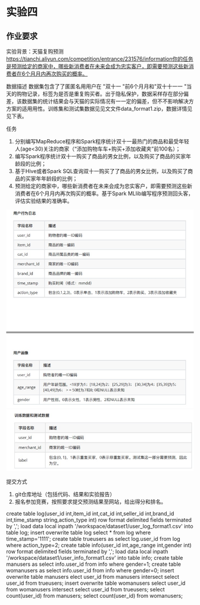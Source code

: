 # 实验四

## 作业要求

实验背景：天猫复购预测 https://tianchi.aliyun.com/competition/entrance/231576/information你的任务是预测给定的商家中，哪些新消费者在未来会成为忠实客户，即需要预测这些新消费者在6个⽉月内再次购买的概率。

数据描述
数据集包含了了匿匿名⽤用户在 "双十一 "前6个⽉月和"双⼗十⼀一 "当天的购物记录，标签为是否是重复购买者。出于隐私保护，数据采样存在部分偏差，该数据集的统计结果会与天猫的实际情况有⼀一定的偏差，但不不影响解决⽅方案的适⽤用性。训练集和测试集数据⻅见⽂文件data_format1.zip，数据详情⻅见下表。

任务
1. 分别编写MapReduce程序和Spark程序统计双十一最热门的商品和最受年轻人(age<30)关注的商家（“添加购物⻋车+购买+添加收藏夹”前100名）；
1. 编写Spark程序统计双⼗⼀购买了商品的男⼥⽐例，以及购买了商品的买家年龄段的比例；
2. 基于Hive或者Spark SQL查询双十一购买了了商品的男⼥⽐例，以及购买了商品的买家年年龄段的⽐例；
4. 预测给定的商家中，哪些新消费者在未来会成为忠实客户，即需要预测这些新消费者在6个⽉月内再次购买的概率。基于Spark MLlib编写程序预测回头客，评估实验结果的准确率。

![](img/作业要求-用户行为日志-用户画像.jpg)![](img/作业要求-训练数据和测试数据.jpg)

提交⽅式
1. git仓库地址（包括代码、结果和实验报告）
2. 报名参加竞赛，按照要求提交预测结果至⽹站，给出得分和排名。

 create table log(user_id int,item_id int,cat_id int,seller_id int,brand_id int,time_stamp string,action_type int)
    row format delimited
    fields terminated by ',';
load data local inpath '/workspace/dataset1/user_log_format1.csv' into table log;
insert overwrite table log 
select * from log where time_stamp='1111';
create table trueusers as
select log.user_id from log where action_type=2;
create table info(user_id int,age_range int,gender int)
row format delimited
    fields terminated by ',';
load data local inpath '/workspace/dataset1/user_info_format1.csv' into table info;
create table manusers as
select info.user_id from info where gender=1;
create table womanusers as
select info.user_id from info where gender=0;
insert overwrite table manusers
elect user_id from manusers intersect select user_id from trueusers;
insert overwrite table womanusers
select user_id from womanusers intersect select user_id from trueusers;
select count(user_id) from manusers;
select count(user_id) from womanusers; 
